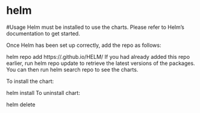 # helm

#Usage
Helm must be installed to use the charts. Please refer to Helm’s documentation to get started.

Once Helm has been set up correctly, add the repo as follows:

helm repo add <name repo> https://<username>.github.io/HELM/
If you had already added this repo earlier, run helm repo update to retrieve the latest versions of the packages. You can then run helm search repo <alias> to see the charts.

To install the chart:

helm install <name release>
To uninstall chart:

helm delete <name release>